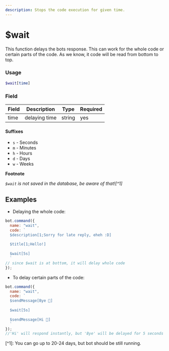 ```yaml
---
description: Stops the code execution for given time.
---
```


# $wait

This function delays the bots response. This can work for the whole code or certain parts of the code. As we know, it code will be read from bottom to top.

### Usage

```php
$wait[time]
```

### Field

| Field | Description   | Type   | Required |
| ----- | ------------- | ------ | -------- |
| time  | delaying time | string | yes      |

#### Suffixes

* `s` - Seconds
* `m` - Minutes
* `h` - Hours
* `d` - Days
* `w` - Weeks

**Footnote**

_`$wait` is not saved in the database, be aware of that!\[^1]_

## Examples

* Delaying the whole code:

```javascript
bot.command({
  name: "wait",
  code: `
  $description[1;Sorry for late reply, eheh :D]
  
  $title[1;Hello!]
  
  $wait[5s]
  ` 
// since $wait is at bottom, it will delay whole code
});
```

* To delay certain parts of the code:

```javascript
bot.command({
  name: "wait",
  code: `
  $sendMessage[Bye 👋]
  
  $wait[5s]
  
  $sendMessage[Hi 🙌]
  `
});
//'Hi' will respond instantly, but 'Bye' will be delayed for 5 seconds before sending
```

\[^1]: You can go up to 20-24 days, but bot should be still running.

